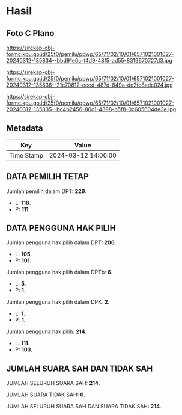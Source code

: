 # Hasil

## Foto C Plano

https://sirekap-obj-formc.kpu.go.id/25f0/pemilu/ppwp/65/71/02/10/01/6571021001027-20240312-135834--bbd91e6c-f4d9-48f5-ad55-8319670727d3.jpg

https://sirekap-obj-formc.kpu.go.id/25f0/pemilu/ppwp/65/71/02/10/01/6571021001027-20240312-135836--21c70812-eced-487d-849a-dc2fc8adc024.jpg

https://sirekap-obj-formc.kpu.go.id/25f0/pemilu/ppwp/65/71/02/10/01/6571021001027-20240312-135835--bc4b2456-80c1-4398-b5f8-0c605604de3e.jpg


## Metadata

| Key        | Value               |
| ---------- | ------------------- |
| Time Stamp | 2024-03-12 14:00:00 |


## DATA PEMILIH TETAP

Jumlah pemilih dalam DPT: **229**.
 * L: **118**.
 * P: **111**.

## DATA PENGGUNA HAK PILIH

Jumlah pengguna hak pilih dalam DPT: **206**.
 * L: **105**.
 * P: **101**.

Jumlah pengguna hak pilih dalam DPTb: **6**.
 * L: **5**.
 * P: **1**.

Jumlah pengguna hak pilih dalam DPK: **2**.
 * L: **1**.
 * P: **1**.

Jumlah pengguna hak pilih: **214**.
 * L: **111**.
 * P: **103**.

## JUMLAH SUARA SAH DAN TIDAK SAH

JUMLAH SELURUH SUARA SAH: **214**.

JUMLAH SUARA TIDAK SAH: **0**.

JUMLAH SELURUH SUARA SAH DAN SUARA TIDAK SAH: **214**.


